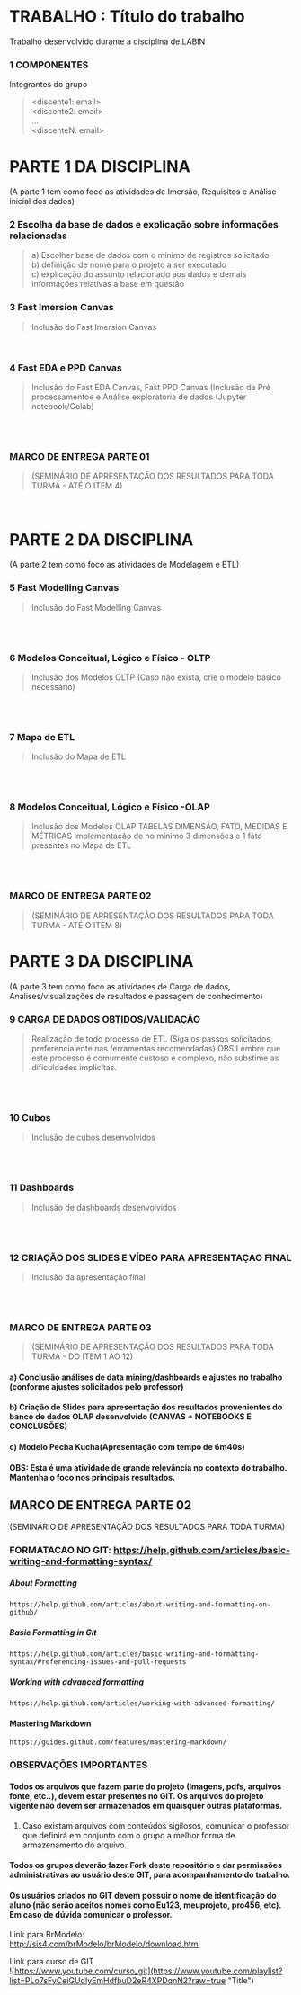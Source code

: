 # TRABALHO : Título do trabalho
Trabalho desenvolvido durante a disciplina de LABIN
 
### 1	COMPONENTES<br>
Integrantes do grupo<br>
> <discente1: email><br>
> <discente2: email><br>
> ...<br>
> <discenteN: email> <br>

# PARTE 1 DA DISCIPLINA 
(A parte 1 tem como foco as atividades de Imersão, Requisitos e Análise inicial dos dados)

### 2	Escolha da base de dados e explicação sobre informações relacionadas <br>
> a) Escolher base de dados com o mínimo de registros solicitado<br>
> b) definição de nome para o projeto a ser executado<br>
> c) explicação do assunto relacionado aos dados e demais informações relativas a base em questão <br>

### 3 Fast Imersion Canvas <br>
> Inclusão do Fast Imersion Canvas
<br>

### 4 Fast EDA e PPD Canvas
> Inclusão do Fast EDA Canvas, Fast PPD Canvas 
> (Inclusão de Pré processamentoe e Análise exploratoria de dados (Jupyter notebook/Colab)
<br>
<br>

###   MARCO DE ENTREGA PARTE 01 
> (SEMINÁRIO DE APRESENTAÇÃO DOS RESULTADOS PARA TODA TURMA - ATÉ O ITEM 4)
<br>

# PARTE 2 DA DISCIPLINA
(A parte 2 tem como foco as atividades de Modelagem e ETL)

### 5 Fast Modelling Canvas
> Inclusão do Fast Modelling Canvas
<br>
<br>

### 6	Modelos Conceitual, Lógico e Físico - OLTP<br>
> Inclusão dos Modelos OLTP
> (Caso não exista, crie o modelo básico necessário)
<br>
<br>

### 7 Mapa de ETL
> Inclusão do Mapa de ETL
<br>
<br>

### 8	Modelos Conceitual, Lógico e Físico -OLAP<br>
> Inclusão dos Modelos OLAP
> TABELAS DIMENSÃO, FATO, MEDIDAS E MÉTRICAS
> Implementação de no mínimo 3 dimensões e 1 fato presentes no Mapa de ETL
<br>
<br>

###   MARCO DE ENTREGA PARTE 02 
> (SEMINÁRIO DE APRESENTAÇÃO DOS RESULTADOS PARA TODA TURMA - ATÉ O ITEM 8)


# PARTE 3 DA DISCIPLINA 
(A parte 3 tem como foco as atividades de Carga de dados, Análises/visualizações de resultados e passagem de conhecimento)
<br>

### 9 CARGA DE DADOS OBTIDOS/VALIDAÇÃO
> Realização de todo processo de ETL (Siga os passos solicitados, preferencialente nas ferramentas recomendadas)
> OBS:Lembre que este processo é comumente custoso e complexo, não substime as dificuldades implícitas. 
<br>
<br>

### 10 Cubos <br>
> Inclusão de cubos  desenvolvidos<br>
<br>
<br>

### 11 Dashboards <br>
> Inclusão de dashboards  desenvolvidos
<br>
<br>


### 12 CRIAÇÃO DOS SLIDES E VÍDEO PARA APRESENTAÇAO FINAL <br>
> Inclusão da apresentação final
<br>
<br>

###   MARCO DE ENTREGA PARTE 03 
> (SEMINÁRIO DE APRESENTAÇÃO DOS RESULTADOS PARA TODA TURMA - DO ITEM 1 AO 12)

#### a) Conclusão análises de data mining/dashboards e ajustes no trabalho (conforme ajustes solicitados pelo professor)
#### b) Criação de Slides para apresentação dos resultados provenientes do banco de dados OLAP desenvolvido (CANVAS + NOTEBOOKS E CONCLUSÕES)
#### c) Modelo Pecha Kucha(Apresentação com tempo de  6m40s) 
#### OBS: Esta é uma atividade de grande relevância no contexto do trabalho. Mantenha o foco nos principais resultados.

##   MARCO DE ENTREGA PARTE 02 
(SEMINÁRIO DE APRESENTAÇÃO DOS RESULTADOS PARA TODA TURMA)


### FORMATACAO NO GIT: https://help.github.com/articles/basic-writing-and-formatting-syntax/
<comentario no git>
    
##### About Formatting
    https://help.github.com/articles/about-writing-and-formatting-on-github/
    
##### Basic Formatting in Git
    
    https://help.github.com/articles/basic-writing-and-formatting-syntax/#referencing-issues-and-pull-requests   
    
##### Working with advanced formatting
    https://help.github.com/articles/working-with-advanced-formatting/
#### Mastering Markdown
    https://guides.github.com/features/mastering-markdown/

### OBSERVAÇÕES IMPORTANTES

#### Todos os arquivos que fazem parte do projeto (Imagens, pdfs, arquivos fonte, etc..), devem estar presentes no GIT. Os arquivos do projeto vigente não devem ser armazenados em quaisquer outras plataformas.
1. Caso existam arquivos com conteúdos sigilosos, comunicar o professor que definirá em conjunto com o grupo a melhor forma de armazenamento do arquivo.

#### Todos os grupos deverão fazer Fork deste repositório e dar permissões administrativas ao usuário deste GIT, para acompanhamento do trabalho.

#### Os usuários criados no GIT devem possuir o nome de identificação do aluno (não serão aceitos nomes como Eu123, meuprojeto, pro456, etc). Em caso de dúvida comunicar o professor.


Link para BrModelo:<br>
http://sis4.com/brModelo/brModelo/download.html
<br>


Link para curso de GIT<br>
![https://www.youtube.com/curso_git](https://www.youtube.com/playlist?list=PLo7sFyCeiGUdIyEmHdfbuD2eR4XPDqnN2?raw=true "Title")




